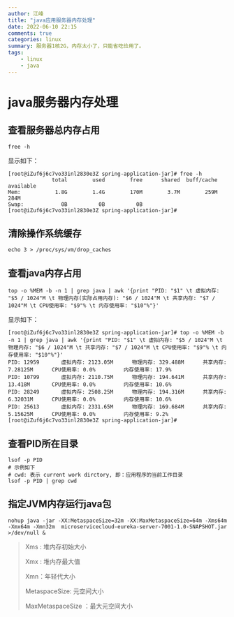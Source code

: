 ```yaml
---
author: 江峰
title: "java应用服务器内存处理"
date: 2022-06-10 22:15
comments: true
categories: linux
summary: 服务器1核2G，内存太小了，只能省吃俭用了。
tags: 
	- linux
	- java
---
```


# java服务器内存处理

## 查看服务器总内存占用

```
free -h
```

显示如下：

```
[root@iZuf6j6c7vo33inl2830e3Z spring-application-jar]# free -h
              total        used        free      shared  buff/cache   available
Mem:           1.8G        1.4G        170M        3.7M        259M        284M
Swap:            0B          0B          0B
[root@iZuf6j6c7vo33inl2830e3Z spring-application-jar]# 

```

## 清除操作系统缓存

```
echo 3 > /proc/sys/vm/drop_caches
```



## 查看java内存占用

```
top -o %MEM -b -n 1 | grep java | awk '{print "PID: "$1" \t 虚拟内存: "$5 / 1024"M \t 物理内存(实际占用内存): "$6 / 1024"M \t 共享内存: "$7 / 1024"M \t CPU使用率: "$9"% \t 内存使用率: "$10"%"}'
```

显示如下：

```
[root@iZuf6j6c7vo33inl2830e3Z spring-application-jar]# top -o %MEM -b -n 1 | grep java | awk '{print "PID: "$1" \t 虚拟内存: "$5 / 1024"M \t 物理内存: "$6 / 1024"M \t 共享内存: "$7 / 1024"M \t CPU使用率: "$9"% \t 内存使用率: "$10"%"}'
PID: 12959       虚拟内存: 2123.05M      物理内存: 329.488M      共享内存: 7.28125M      CPU使用率: 0.0%         内存使用率: 17.9%
PID: 10799       虚拟内存: 2110.75M      物理内存: 194.641M      共享内存: 13.418M       CPU使用率: 0.0%         内存使用率: 10.6%
PID: 28249       虚拟内存: 2508.25M      物理内存: 194.316M      共享内存: 6.32031M      CPU使用率: 0.0%         内存使用率: 10.6%
PID: 25613       虚拟内存: 2331.65M      物理内存: 169.684M      共享内存: 5.15625M      CPU使用率: 0.0%         内存使用率: 9.2%
[root@iZuf6j6c7vo33inl2830e3Z spring-application-jar]# 
```

## 查看PID所在目录

```
lsof -p PID
# 示例如下
# cwd: 表示 current work dirctory, 即：应用程序的当前工作目录
lsof -p PID | grep cwd
```



## 指定JVM内存运行java包

```
nohup java -jar -XX:MetaspaceSize=32m -XX:MaxMetaspaceSize=64m -Xms64m -Xmx64m -Xmn32m  microservicecloud-eureka-server-7001-1.0-SNAPSHOT.jar  >/dev/null &

```

>  Xms : 堆内存初始大小
>
>  Xmx : 堆内存最大值
>
>  Xmn：年轻代大小
>
>  MetaspaceSize: 元空间大小
>
>  MaxMetaspaceSize ：最大元空间大小

